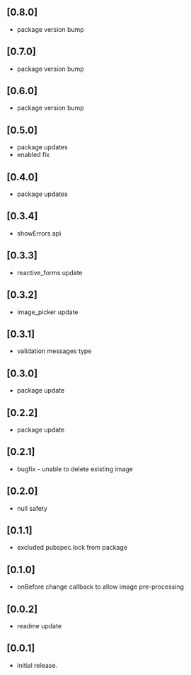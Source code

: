 ## [0.8.0]
* package version bump

## [0.7.0]
* package version bump

## [0.6.0]
* package version bump

## [0.5.0]
* package updates
* enabled fix

## [0.4.0]
* package updates

## [0.3.4]
* showErrors api

## [0.3.3]
* reactive_forms update

## [0.3.2]
* image_picker update

## [0.3.1]
* validation messages type

## [0.3.0]
* package update

## [0.2.2]
* package update

## [0.2.1]
* bugfix - unable to delete existing image

## [0.2.0]
* null safety

## [0.1.1]
* excluded pubspec.lock from package

## [0.1.0]
* onBefore change callback to allow image pre-processing

## [0.0.2]
* readme update

## [0.0.1]
* initial release.
